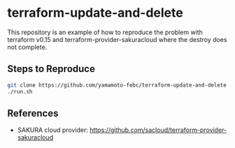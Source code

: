 # terraform-update-and-delete

This repository is an example of how to reproduce the problem with terraform v0.15 and terraform-provider-sakuracloud where the destroy does not complete.

## Steps to Reproduce

```bash
git clone https://github.com/yamamoto-febc/terraform-update-and-delete.git; cd terraform-update-and-delete
./run.sh
```

## References

- SAKURA cloud provider: https://github.com/sacloud/terraform-provider-sakuracloud